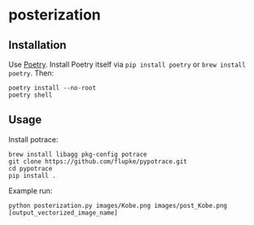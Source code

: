 # posterization

## Installation

Use [Poetry](https://python-poetry.org/). Install Poetry itself via `pip install poetry` or `brew install poetry`. Then:

    poetry install --no-root
    poetry shell

## Usage

Install potrace:

    brew install libagg pkg-config potrace
    git clone https://github.com/flupke/pypotrace.git
    cd pypotrace
    pip install .

Example run:

    python posterization.py images/Kobe.png images/post_Kobe.png [output_vectorized_image_name]
